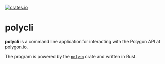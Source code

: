 [![crates.io](https://img.shields.io/crates/v/polycli.svg)](https://crates.io/crates/polycli)

polycli
=======

**polycli** is a command line application for interacting with the
Polygon API at [polygon.io][].

The program is powered by the [`polyio`][polyio] crate and written in
Rust.

[polygon.io]: https://polygon.io/
[polyio]: https://crates.io/crates/polyio
